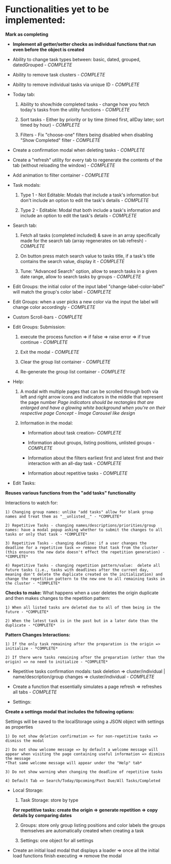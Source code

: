 # Functionalities yet to be implemented:

**Mark as completing**

- **Implement all getter/setter checks as individual functions that run even before the object is created**

- Ability to change task types between: basic, dated, grouped, datedGrouped - *COMPLETE*

- Ability to remove task clusters - *COMPLETE*

- Ability to remove individual tasks via unique ID - *COMPLETE*

- Today tab: 

    1) Ability to show/hide completed tasks - change how you fetch today's tasks from the utility functions - *COMPLETE*

    2) Sort tasks - Either by priority or by time (timed first, allDay later; sort timed by hour) - *COMPLETE*

    3) Filters - Fix "choose-one" filters being disabled when disabling "Show Completed" filter - *COMPLETE*

- Create a confirmation modal when deleting tasks - *COMPLETE*

- Create a "refresh" utility for every tab to regenerate the contents of the tab (without reloading the window) - *COMPLETE*

- Add animation to filter container - *COMPLETE*

- Task modals:

    1) Type 1 - Not Editable: Modals that include a task's information but don't include an option to edit the task's details - *COMPLETE*

    2) Type 2 - Editable: Modal that both include a task's information and include an option to edit the task's details - *COMPLETE*

- Search tab:

    1) Fetch all tasks (completed included) & save in an array specifically made for the search tab (array regenerates on tab refresh) - *COMPLETE*

    2) On button press match search value to tasks title, if a task's title contains the search value, display it - *COMPLETE*

    3) Tune: "Advanced Search" option, allow to search tasks in a given date range, allow to search tasks by groups - *COMPLETE*

- Edit Groups: the initial color of the input label "change-label-color-label" will match the group's color label - *COMPLETE*
 
- Edit Groups: when a user picks a new color via the input the label will change color accordingly - *COMPLETE*

- Custom Scroll-bars - *COMPLETE*

- Edit Groups: Submission: 
    1) execute the process function => if false => raise error => if true continue - *COMPLETE*

    2) Exit the modal - *COMPLETE*

    3) Clear the group list container - *COMPLETE*

    4) Re-generate the group list container - *COMPLETE*

- Help:

    1) A modal with multiple pages that can be scrolled through both via left and right arrow icons and indicators in the middle that represent the page number
    *Page indicators should be rectangles that are enlarged and have a glowing white background when you're on their respective page*
    *Concept - Image Carousel like design*

    2) Information in the modal:

        - Information about task creation- *COMPLETE*

        - Information about groups, listing positions, unlisted groups - *COMPLETE*

        - Information about the filters earliest first and latest first and their interaction with an all-day task - *COMPLETE*

        - Information about repetitive tasks - *COMPLETE*

- Edit Tasks:

**Reuses various functions from the "add tasks" functionality**

Interactions to watch for:

    1) Changing group names: unlike "add tasks" allow for blank group names and treat them as "__unlisted__" - *COMPLETE*

    2) Repetitive Tasks - changing names/descriptions/priorities/group names: have a modal popup asking whether to submit the changes to all tasks or only that task - *COMPLETE*

    3) Repetitive Tasks - changing deadline: if a user changes the deadline for a repetitive task => remove that task from the cluster (this ensures the new date doesn't effect the repetition generation) - *COMPLETE*

    4) Repetitive Tasks - changing repetition pattern/value:  delete all future tasks (i.e., tasks with deadlines after the current day, meaning don't delete the duplicate created on the initialization) and change the repetition pattern to the new one to all remaining tasks in the cluster - *COMPLETE*

**Checks to make:** What happens when a user deletes the origin duplicate and then makes changes to the repetition pattern:

    1) When all listed tasks are deleted due to all of them being in the future - *COMPLETE*

    2) When the latest task is in the past but in a later date than the duplicate - *COMPLETE*

**Pattern Changes Interactions:** 

    1) If the only task remaining after the preparation is the origin => initialize - *COMPLETE*

    2) If there were tasks remaining after the preparation (other than the origin) => no need to initialize - *COMPLETE*

- Repetitive tasks confirmation modals: task deletion => cluster/individual | name/description/group changes => cluster/individual - *COMPLETE*

- Create a function that essentially simulates a page refresh => refreshes all tabs - *COMPLETE*

- Settings:

**Create a settings modal that includes the following options:**

Settings will be saved to the localStorage using a JSON object with settings as properties

    1) Do not show deletion confirmation => for non-repetitive tasks => dismiss the modal

    2) Do not show welcome message => by default a welcome message will appear when visiting the page containing useful information => dismiss the message
    *That same welcome message will appear under the "Help" tab*

    3) Do not show warning when changing the deadline of repetitive tasks

    4) Default Tab => Search/Today/Upcoming/Past Due/All Tasks/Completed

- Local Storage:

    1) Task Storage: store by type

    **For repetitive tasks: create the origin => generate repetition => copy details by comparing dates**

    2) Groups: store only group listing positions and color labels the groups themselves are automatically created when creating a task

    3) Settings: one object for all settings

- Create an initial load modal that displays a loader => once all the initial load functions finish executing => remove the modal